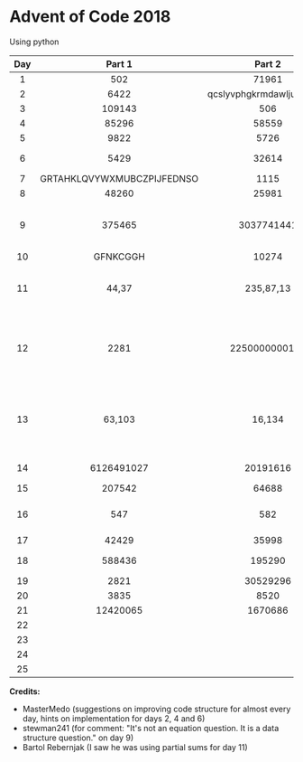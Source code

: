 # Advent of Code 2018
Using python

| Day | Part 1 | Part 2 | Comment |
| :-: | :--------: | :--------: | ------- |
| 1 | 502 | 71961 | final |
| 2 | 6422 | qcslyvphgkrmdawljuefotxbh | final |
| 3 | 109143 | 506 | final |
| 4 | 85296 | 58559 | final |
| 5 | 9822 | 5726 | final |
| 6 | 5429 | 32614 | ugly, but final |
| 7 | GRTAHKLQVYWXMUBCZPIJFEDNSO | 1115 | final |
| 8 | 48260 | 25981 | final |
| 9 | 375465 | 3037741441 | final, reddit hint for data structure |
| 10 | GFNKCGGH | 10274 | final |
| 11 | 44,37 | 235,87,13 | final, bartol hint for partial sums |
| 12 | 2281 | 2250000000120 | final, because I'm too lazy to make it better |
| 13 | 63,103 | 16,134 | final, because I'm too lazy to make it better |
| 14 | 6126491027 | 20191616 | final, but slow |
| 15 | 207542 | 64688 | final |
| 16 | 547 | 582 | coubld be better, but final |
| 17 | 42429 | 35998 | final |
| 18 | 588436 | 195290 | not great, but final |
| 19 | 2821 | 30529296 | final |
| 20 | 3835 | 8520 | final |
| 21 | 12420065 | 1670686 | final |
| 22 |  |  |  |
| 23 |  |  |  |
| 24 |  |  |  |
| 25 |  |  |  |


**Credits:**
* MasterMedo (suggestions on improving code structure for almost every day, hints on implementation for days 2, 4 and 6)
* stewman241 (for comment: "It's not an equation question. It is a data structure question." on day 9)
* Bartol Rebernjak (I saw he was using partial sums for day 11)

